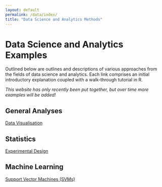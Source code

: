 ```yaml
---
layout: default
permalink: /data/index/
title: "Data Science and Analytics Methods"
---
```



# Data Science and Analytics Examples


Outlined below are outlines and descriptions of various approaches from the fields of data science and analytics. Each link comprises an initial introductory explanation coupled with a walk-through tutorial in R.

*This website has only recently been put together, but over time more examples will be added!*

## General Analyses

[Data Visualisation](https://benjburgess.github.io/data/index/dataviz)


## Statistics

[Experimental Design](https://benjburgess.github.io/data/index/experimentaldesign)


## Machine Learning

[Support Vector Machines (SVMs)](https://benjburgess.github.io/data/index/svm)

